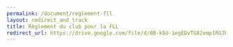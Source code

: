 ```yaml
---
permalink: /document/reglement-fll
layout: redirect_and_track
title: Règlement du club pour la FLL
redirect_url: https://drive.google.com/file/d/0B-k5U-1egEDvTG82emp1RGJhQmc/view?usp=sharing
---
```

